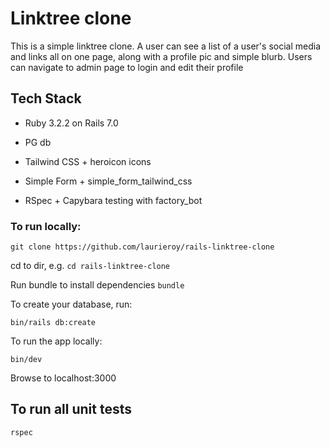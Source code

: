 # Linktree clone

This is a simple linktree clone. A user can see a list of a user's social media and links all on one page, along with a profile pic and simple blurb. Users can navigate to admin page to login and edit their profile

## Tech Stack

* Ruby 3.2.2 on Rails 7.0

* PG db

* Tailwind CSS  + heroicon icons

* Simple Form + simple_form_tailwind_css

* RSpec + Capybara testing with factory_bot


### To run locally:
```
git clone https://github.com/laurieroy/rails-linktree-clone
```

cd to dir, e.g. ```cd rails-linktree-clone```

Run bundle to install dependencies
```bundle ```

To create your database, run:
```
bin/rails db:create
```
<!-- ```bin/rails db:setup``` -->

To run the app locally:
```
bin/dev
```

Browse to localhost:3000

## To run all unit tests
```
rspec
```

<!-- system tests: -->